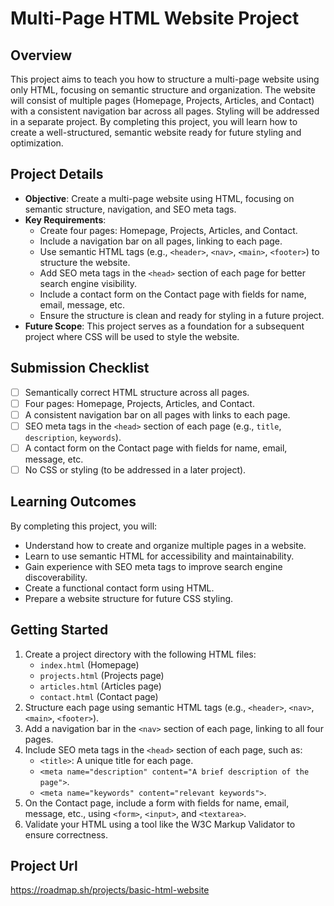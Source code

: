 # Multi-Page HTML Website Project

## Overview
This project aims to teach you how to structure a multi-page website using only HTML, focusing on semantic structure and organization. The website will consist of multiple pages (Homepage, Projects, Articles, and Contact) with a consistent navigation bar across all pages. Styling will be addressed in a separate project. By completing this project, you will learn how to create a well-structured, semantic website ready for future styling and optimization.

## Project Details
- **Objective**: Create a multi-page website using HTML, focusing on semantic structure, navigation, and SEO meta tags.
- **Key Requirements**:
  - Create four pages: Homepage, Projects, Articles, and Contact.
  - Include a navigation bar on all pages, linking to each page.
  - Use semantic HTML tags (e.g., `<header>`, `<nav>`, `<main>`, `<footer>`) to structure the website.
  - Add SEO meta tags in the `<head>` section of each page for better search engine visibility.
  - Include a contact form on the Contact page with fields for name, email, message, etc.
  - Ensure the structure is clean and ready for styling in a future project.
- **Future Scope**: This project serves as a foundation for a subsequent project where CSS will be used to style the website.

## Submission Checklist
- [ ] Semantically correct HTML structure across all pages.
- [ ] Four pages: Homepage, Projects, Articles, and Contact.
- [ ] A consistent navigation bar on all pages with links to each page.
- [ ] SEO meta tags in the `<head>` section of each page (e.g., `title`, `description`, `keywords`).
- [ ] A contact form on the Contact page with fields for name, email, message, etc.
- [ ] No CSS or styling (to be addressed in a later project).

## Learning Outcomes
By completing this project, you will:
- Understand how to create and organize multiple pages in a website.
- Learn to use semantic HTML for accessibility and maintainability.
- Gain experience with SEO meta tags to improve search engine discoverability.
- Create a functional contact form using HTML.
- Prepare a website structure for future CSS styling.

## Getting Started
1. Create a project directory with the following HTML files:
   - `index.html` (Homepage)
   - `projects.html` (Projects page)
   - `articles.html` (Articles page)
   - `contact.html` (Contact page)
2. Structure each page using semantic HTML tags (e.g., `<header>`, `<nav>`, `<main>`, `<footer>`).
3. Add a navigation bar in the `<nav>` section of each page, linking to all four pages.
4. Include SEO meta tags in the `<head>` section of each page, such as:
   - `<title>`: A unique title for each page.
   - `<meta name="description" content="A brief description of the page">`.
   - `<meta name="keywords" content="relevant keywords">`.
5. On the Contact page, include a form with fields for name, email, message, etc., using `<form>`, `<input>`, and `<textarea>`.
6. Validate your HTML using a tool like the W3C Markup Validator to ensure correctness.

## Project Url
https://roadmap.sh/projects/basic-html-website